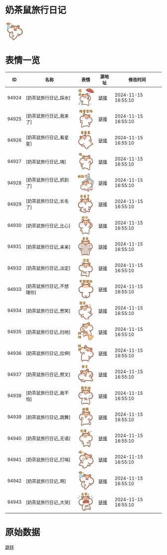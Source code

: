 # 奶茶鼠旅行日记

<img src="./cover.png" height="60" alt="cover" />

# 表情一览

|ID|名称|表情|源地址|修改时间|
|----|----|----|----|----|
|94924|[奶茶鼠旅行日记_踩水]|<img src="./pic/094924_%5B奶茶鼠旅行日记_踩水%5D.png" height="60" alt="踩水"/>|[链接](https://i0.hdslb.com/bfs/garb/37af5e0314e7998b82a14af27f6a09c6c09b77ae.png)|2024-11-15 16:55:10|
|94925|[奶茶鼠旅行日记_我来了]|<img src="./pic/094925_%5B奶茶鼠旅行日记_我来了%5D.png" height="60" alt="我来了"/>|[链接](https://i0.hdslb.com/bfs/garb/4fc68dc3a0ee23c3188030d84bf696e271389f9d.png)|2024-11-15 16:55:10|
|94926|[奶茶鼠旅行日记_看星星]|<img src="./pic/094926_%5B奶茶鼠旅行日记_看星星%5D.png" height="60" alt="看星星"/>|[链接](https://i0.hdslb.com/bfs/garb/f51b01ea28c160e3887e7d7476e0466d13a092ec.png)|2024-11-15 16:55:10|
|94927|[奶茶鼠旅行日记_嗨]|<img src="./pic/094927_%5B奶茶鼠旅行日记_嗨%5D.png" height="60" alt="嗨"/>|[链接](https://i0.hdslb.com/bfs/garb/18c2626af6efc7f014a4a6c8f3c3f3148121fb95.png)|2024-11-15 16:55:10|
|94928|[奶茶鼠旅行日记_抓到了]|<img src="./pic/094928_%5B奶茶鼠旅行日记_抓到了%5D.png" height="60" alt="抓到了"/>|[链接](https://i0.hdslb.com/bfs/garb/6c9fd7defb98164a9315d21c8b680d0b86ec77a1.png)|2024-11-15 16:55:10|
|94929|[奶茶鼠旅行日记_长毛了]|<img src="./pic/094929_%5B奶茶鼠旅行日记_长毛了%5D.png" height="60" alt="长毛了"/>|[链接](https://i0.hdslb.com/bfs/garb/e773bfb4b6d2c04f280e8621b2fa7f749ed1fb1d.png)|2024-11-15 16:55:10|
|94930|[奶茶鼠旅行日记_比心]|<img src="./pic/094930_%5B奶茶鼠旅行日记_比心%5D.png" height="60" alt="比心"/>|[链接](https://i0.hdslb.com/bfs/garb/c791a3e0d5dc99babfd2902d787eebf64b5e7104.png)|2024-11-15 16:55:10|
|94931|[奶茶鼠旅行日记_亲亲]|<img src="./pic/094931_%5B奶茶鼠旅行日记_亲亲%5D.png" height="60" alt="亲亲"/>|[链接](https://i0.hdslb.com/bfs/garb/ff0fb5fcff76bc64d33550251ee2c6561eb93614.png)|2024-11-15 16:55:10|
|94932|[奶茶鼠旅行日记_淡定]|<img src="./pic/094932_%5B奶茶鼠旅行日记_淡定%5D.png" height="60" alt="淡定"/>|[链接](https://i0.hdslb.com/bfs/garb/6265e712bbf4206c1f2ddbd6ea4e5bd7354ff1c2.png)|2024-11-15 16:55:10|
|94933|[奶茶鼠旅行日记_不想理你]|<img src="./pic/094933_%5B奶茶鼠旅行日记_不想理你%5D.png" height="60" alt="不想理你"/>|[链接](https://i0.hdslb.com/bfs/garb/3d742e4b5d96a249f3203a0f05a7d4450e68e60d.png)|2024-11-15 16:55:10|
|94934|[奶茶鼠旅行日记_憋笑]|<img src="./pic/094934_%5B奶茶鼠旅行日记_憋笑%5D.png" height="60" alt="憋笑"/>|[链接](https://i0.hdslb.com/bfs/garb/a83b4ce76a34edf89afbf10eb272d04fd38aae06.png)|2024-11-15 16:55:10|
|94935|[奶茶鼠旅行日记_扫地]|<img src="./pic/094935_%5B奶茶鼠旅行日记_扫地%5D.png" height="60" alt="扫地"/>|[链接](https://i0.hdslb.com/bfs/garb/07d2c34d99008577cf3ae1a4999e03f3d4ae9439.png)|2024-11-15 16:55:10|
|94936|[奶茶鼠旅行日记_拉伸]|<img src="./pic/094936_%5B奶茶鼠旅行日记_拉伸%5D.png" height="60" alt="拉伸"/>|[链接](https://i0.hdslb.com/bfs/garb/0f5dbe3460f1c67009b3381d1b03389bf3e01b45.png)|2024-11-15 16:55:10|
|94937|[奶茶鼠旅行日记_劈叉]|<img src="./pic/094937_%5B奶茶鼠旅行日记_劈叉%5D.png" height="60" alt="劈叉"/>|[链接](https://i0.hdslb.com/bfs/garb/a58c5fee7c6b1bb7eb55ab96bd106bb8fbb0daf9.png)|2024-11-15 16:55:10|
|94938|[奶茶鼠旅行日记_我不怕]|<img src="./pic/094938_%5B奶茶鼠旅行日记_我不怕%5D.png" height="60" alt="我不怕"/>|[链接](https://i0.hdslb.com/bfs/garb/67e153950fe328894ce7253f594ccf8df8a74037.png)|2024-11-15 16:55:10|
|94939|[奶茶鼠旅行日记_跳舞]|<img src="./pic/094939_%5B奶茶鼠旅行日记_跳舞%5D.png" height="60" alt="跳舞"/>|[链接](https://i0.hdslb.com/bfs/garb/3a34c782bd7ec455b28f3c6ad86b39a767cd4540.png)|2024-11-15 16:55:10|
|94940|[奶茶鼠旅行日记_无语]|<img src="./pic/094940_%5B奶茶鼠旅行日记_无语%5D.png" height="60" alt="无语"/>|[链接](https://i0.hdslb.com/bfs/garb/b785413c1f22a7fc1920ade58c46dbd1fc18e357.png)|2024-11-15 16:55:10|
|94941|[奶茶鼠旅行日记_打嗝]|<img src="./pic/094941_%5B奶茶鼠旅行日记_打嗝%5D.png" height="60" alt="打嗝"/>|[链接](https://i0.hdslb.com/bfs/garb/3906401a8fa8a3860266922fd4aca0c507541052.png)|2024-11-15 16:55:10|
|94942|[奶茶鼠旅行日记_啊]|<img src="./pic/094942_%5B奶茶鼠旅行日记_啊%5D.png" height="60" alt="啊"/>|[链接](https://i0.hdslb.com/bfs/garb/15e8f9fcd76a3d48a5f298d27a464b62ab24bf19.png)|2024-11-15 16:55:10|
|94943|[奶茶鼠旅行日记_大哭]|<img src="./pic/094943_%5B奶茶鼠旅行日记_大哭%5D.png" height="60" alt="大哭"/>|[链接](https://i0.hdslb.com/bfs/garb/58068ba3ea7739d78aaee6f28fb9c8a8fe852e0c.png)|2024-11-15 16:55:10|

# 原始数据

[跳转](./raw.json)

